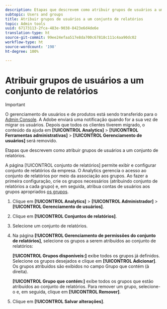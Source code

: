 ```yaml
---
description: Etapas que descrevem como atribuir grupos de usuários a um conjunto de relatórios.
subtopic: Users and groups
title: Atribuir grupos de usuários a um conjunto de relatórios
topic: Admin tools
uuid: 67173113-2fca-483e-9038-8423e6d4de6e
translation-type: ht
source-git-commit: 99ee24efaa517e8da700c67818c111c4aa90dc02
workflow-type: ht
source-wordcount: '198'
ht-degree: 100%

---
```



# Atribuir grupos de usuários a um conjunto de relatórios

>[!IMPORTANT]
>
>O gerenciamento de usuários e de produtos está sendo transferido para o [Admin Console](https://helpx.adobe.com/br/enterprise/using/admin-console.html). A Adobe enviará uma notificação quando for a sua vez de migrar os usuários. Depois que todos os clientes tiverem migrado, o conteúdo da ajuda em **[!UICONTROL Analytics]** > **[!UICONTROL Ferramentas administrativas]** > **[!UICONTROL Gerenciamento de usuários]** será removido.

Etapas que descrevem como atribuir grupos de usuários a um conjunto de relatórios.

A página [!UICONTROL conjunto de relatórios] permite exibir e configurar conjunto de relatórios da empresa. O Analytics gerencia o acesso ao conjunto de relatórios por meio da associação aos grupos. Ao fazer a primeira configuração, crie os grupos necessários (atribuindo conjunto de relatórios a cada grupo) e, em seguida, atribua contas de usuários aos grupos apropriados [os grupos](/help/admin/user-management2/c-user-groups/groups.md).

1. Clique em **[!UICONTROL Analytics]** > **[!UICONTROL Administrador]** > **[!UICONTROL Gerenciamento de usuários]**.
1. Clique em **[!UICONTROL Conjuntos de relatórios]**.
1. Selecione um conjunto de relatórios.
1. Na página **[!UICONTROL Gerenciamento de permissões do conjunto de relatórios]**, selecione os grupos a serem atribuídos ao conjunto de relatórios:

   **[!UICONTROL Grupos disponíveis:]** exibe todos os grupos já definidos. Selecione os grupos desejados e clique em **[!UICONTROL Adicionar]**. Os grupos atribuídos são exibidos no campo Grupo que contém (à direita).

   **[!UICONTROL Grupo que contém:]** exibe todos os grupos que estão atribuídos ao conjunto de relatórios. Para remover um grupo, selecione-o e, em seguida, clique em **[!UICONTROL Remover]**.
1. Clique em **[!UICONTROL Salvar alterações]**.
